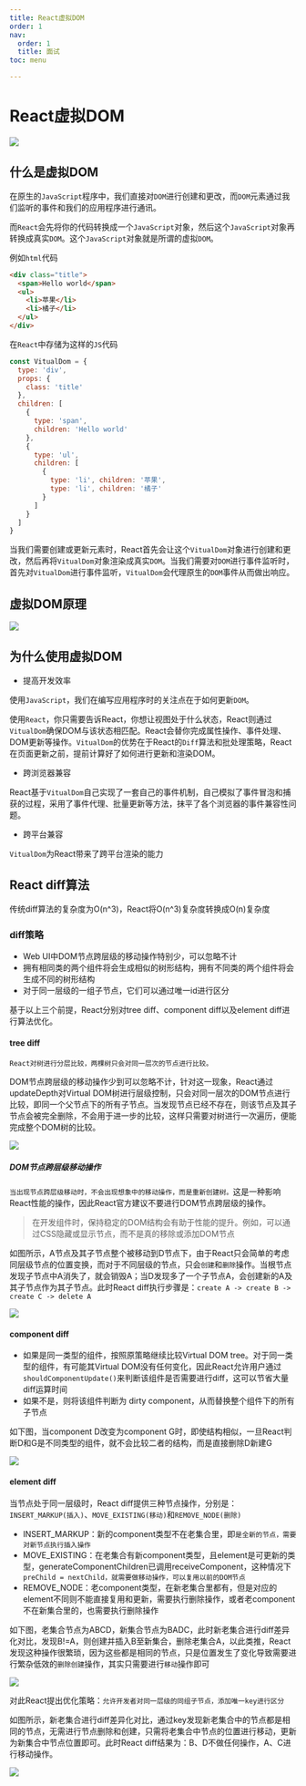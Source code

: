 ```yaml
---
title: React虚拟DOM
order: 1
nav:
  order: 1
  title: 面试
toc: menu

---
```


# React虚拟DOM

<img src="../images/vd.png" />

## 什么是虚拟DOM

在原生的`JavaScript`程序中，我们直接对`DOM`进行创建和更改，而`DOM`元素通过我们监听的事件和我们的应用程序进行通讯。

而`React`会先将你的代码转换成一个`JavaScript`对象，然后这个`JavaScript`对象再转换成真实`DOM`。这个`JavaScript`对象就是所谓的虚拟`DOM`。

例如`html`代码

```html
<div class="title">
  <span>Hello world</span>
  <ul>
    <li>苹果</li>
    <li>橘子</li>
  </ul>
</div>
```

在`React`中存储为这样的`JS`代码

```js
const VitualDom = {
  type: 'div',
  props: {
    class: 'title'
  },
  children: [
    {
      type: 'span',
      children: 'Hello world'
    },
    {
      type: 'ul',
      children: [
        {
          type: 'li', children: '苹果',
          type: 'li', children: '橘子'
        }
      ]
    }
  ]
}
```

当我们需要创建或更新元素时，React首先会让这个`VitualDom`对象进行创建和更改，然后再将`VitualDom`对象渲染成真实`DOM`。当我们需要对`DOM`进行事件监听时，首先对`VitualDom`进行事件监听，`VitualDom`会代理原生的`DOM`事件从而做出响应。

## 虚拟DOM原理

<img src="../images/vdom原理.png" />

   

## 为什么使用虚拟DOM

- 提高开发效率

使用`JavaScript`，我们在编写应用程序时的关注点在于如何更新`DOM`。

使用`React`，你只需要告诉React，你想让视图处于什么状态，React则通过`VitualDom`确保DOM与该状态相匹配。React会替你完成属性操作、事件处理、DOM更新等操作。`VitualDom`的优势在于React的`Diff`算法和批处理策略，React在页面更新之前，提前计算好了如何进行更新和渲染DOM。

- 跨浏览器兼容

React基于`VitualDom`自己实现了一套自己的事件机制，自己模拟了事件冒泡和捕获的过程，采用了事件代理、批量更新等方法，抹平了各个浏览器的事件兼容性问题。

- 跨平台兼容

`VitualDom`为React带来了跨平台渲染的能力

## React diff算法

传统diff算法的复杂度为O(n^3)，React将O(n^3)复杂度转换成O(n)复杂度

### diff策略

- Web UI中DOM节点跨层级的移动操作特别少，可以忽略不计
- 拥有相同类的两个组件将会生成相似的树形结构，拥有不同类的两个组件将会生成不同的树形结构
- 对于同一层级的一组子节点，它们可以通过唯一id进行区分

基于以上三个前提，React分别对tree diff、component diff以及element diff进行算法优化。

#### tree diff

`React对树进行分层比较，两棵树只会对同一层次的节点进行比较。`

DOM节点跨层级的移动操作少到可以忽略不计，针对这一现象，React通过updateDepth对Virtual DOM树进行层级控制，只会对同一层次的DOM节点进行比较，即同一个父节点下的所有子节点。当发现节点已经不存在，则该节点及其子节点会被完全删除，不会用于进一步的比较，这样只需要对树进行一次遍历，便能完成整个DOM树的比较。

<img src="../images/tree_diff1.png" />

##### DOM节点跨层级移动操作

`当出现节点跨层级移动时，不会出现想象中的移动操作，而是重新创建树。`这是一种影响React性能的操作，因此React官方建议不要进行DOM节点跨层级的操作。

>在开发组件时，保持稳定的DOM结构会有助于性能的提升。例如，可以通过CSS隐藏或显示节点，而不是真的移除或添加DOM节点

如图所示，A节点及其子节点整个被移动到D节点下，由于React只会简单的考虑同层级节点的位置变换，而对于不同层级的节点，只会`创建`和`删除`操作。当根节点发现子节点中A消失了，就会销毁A；当D发现多了一个子节点A，会创建新的A及其子节点作为其子节点。此时React diff执行步骤是：`create A -> create B -> create C -> delete A `

<img src="../images/tree_diff2.png" />



#### component diff

- 如果是同一类型的组件，按照原策略继续比较Virtual DOM tree。对于同一类型的组件，有可能其Virtual DOM没有任何变化，因此React允许用户通过`shouldComponentUpdate()`来判断该组件是否需要进行diff，这可以节省大量diff运算时间
- 如果不是，则将该组件判断为 dirty component，从而替换整个组件下的所有子节点

如下图，当component D改变为component G时，即使结构相似，一旦React判断D和G是不同类型的组件，就不会比较二者的结构，而是直接删除D新建G

<img src="../images/component_diff.png" />

#### element diff

当节点处于同一层级时，React diff提供三种节点操作，分别是：`INSERT_MARKUP(插入)`、`MOVE_EXISTING(移动)`和`REMOVE_NODE(删除)`

- INSERT_MARKUP：新的component类型不在老集合里，即`是全新的节点，需要对新节点执行插入操作`
- MOVE_EXISTING：在老集合有新component类型，且element是可更新的类型，generateComponentChildren已调用receiveComponent，这种情况下`preChild = nextChild，就需要做移动操作，可以复用以前的DOM节点`
- REMOVE_NODE：老component类型，在新老集合里都有，但是对应的element不同则不能直接复用和更新，需要执行删除操作，或者老component不在新集合里的，也需要执行删除操作

如下图，老集合节点为ABCD，新集合节点为BADC，此时新老集合进行diff差异化对比，发现B!=A，则创建并插入B至新集合，删除老集合A，以此类推，React发现这种操作很繁琐，因为这些都是相同的节点，只是位置发生了变化导致需要进行繁杂低效的`删除创建`操作，其实只需要进行`移动`操作即可

<img src="../images/element_diff1.png" />

对此React提出优化策略：`允许开发者对同一层级的同组子节点，添加唯一key进行区分`

如图所示，新老集合进行diff差异化对比，通过key发现新老集合中的节点都是相同的节点，无需进行节点删除和创建，只需将老集合中节点的位置进行移动，更新为新集合中节点位置即可。此时React diff结果为：B、D不做任何操作，A、C进行移动操作。

<img src="../images/element_diff2.png" />

